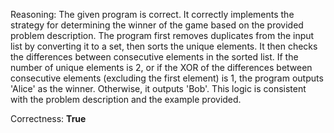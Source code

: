 Reasoning:
The given program is correct. It correctly implements the strategy for determining the winner of the game based on the provided problem description. The program first removes duplicates from the input list by converting it to a set, then sorts the unique elements. It then checks the differences between consecutive elements in the sorted list. If the number of unique elements is 2, or if the XOR of the differences between consecutive elements (excluding the first element) is 1, the program outputs 'Alice' as the winner. Otherwise, it outputs 'Bob'. This logic is consistent with the problem description and the example provided.

Correctness: **True**